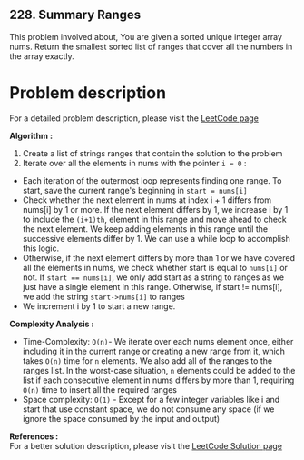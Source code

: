 ## 228. Summary Ranges

This problem involved about, You are given a sorted unique integer array nums. Return the smallest sorted list of ranges that cover all the numbers in the array exactly.

# Problem description

For a detailed problem description, please visit the [LeetCode page](https://leetcode.com/problems/summary-ranges/description/)

**Algorithm :**<br/>

1. Create a list of strings ranges that contain the solution to the problem
2. Iterate over all the elements in nums with the pointer `i = 0` :

-   Each iteration of the outermost loop represents finding one range. To start, save the current range's beginning in `start = nums[i]`
-   Check whether the next element in nums at index i + 1 differs from nums[i] by 1 or more. If the next element differs by 1, we increase i by 1 to include the `(i+1)th`, element in this range and move ahead to check the next element. We keep adding elements in this range until the successive elements differ by 1. We can use a while loop to accomplish this logic.
-   Otherwise, if the next element differs by more than 1 or we have covered all the elements in nums, we check whether start is equal to `nums[i]` or not. If `start == nums[i]`, we only add start as a string to ranges as we just have a single element in this range. Otherwise, if start != nums[i], we add the string `start->nums[i]` to ranges
-   We increment i by 1 to start a new range.

**Complexity Analysis :**<br/>

-   Time-Complexity: `O(n)`- We iterate over each nums element once, either including it in the current range or creating a new range from it, which takes `O(n)` time for `n` elements. We also add all of the ranges to the ranges list. In the worst-case situation, `n` elements could be added to the list if each consecutive element in nums differs by more than 1, requiring `O(n)` time to insert all the required ranges
-   Space complexity: `O(1)` - Except for a few integer variables like i and start that use constant space, we do not consume any space (if we ignore the space consumed by the input and output)

**References :**<br/>
For a better solution description, please visit the [LeetCode Solution page](https://leetcode.com/problems/summary-ranges/editorial/)
